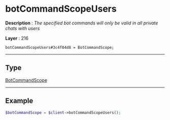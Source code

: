 # botCommandScopeUsers

**Description** : *The specified bot commands will only be valid in all private chats with users*

**Layer** : 216

```tl
botCommandScopeUsers#3c4f04d8 = BotCommandScope;
```

---

## Type

[BotCommandScope](type/BotCommandScope)

---

## Example

```php
$botCommandScope = $client->botCommandScopeUsers();
```